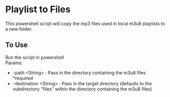 # Playlist to Files
This powershell script will copy the mp3 files used in local m3u8 playlists to a new folder.

## To Use
Run the script in powershell  
Params: 
- -path &lt;String> : Pass in the directory containing the m3u8 files *required
- -destination &lt;String> : Pass in the target directory (defaults to the subdirectory "files" within the directory containing the m3u8 files)

